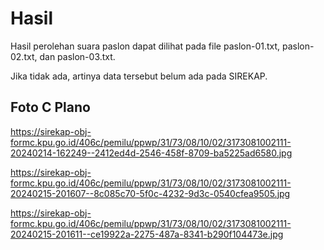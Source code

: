 # Hasil

Hasil perolehan suara paslon dapat dilihat pada file paslon-01.txt, paslon-02.txt, dan paslon-03.txt.

Jika tidak ada, artinya data tersebut belum ada pada SIREKAP.

## Foto C Plano

https://sirekap-obj-formc.kpu.go.id/406c/pemilu/ppwp/31/73/08/10/02/3173081002111-20240214-162249--2412ed4d-2546-458f-8709-ba5225ad6580.jpg

https://sirekap-obj-formc.kpu.go.id/406c/pemilu/ppwp/31/73/08/10/02/3173081002111-20240215-201607--8c085c70-5f0c-4232-9d3c-0540cfea9505.jpg

https://sirekap-obj-formc.kpu.go.id/406c/pemilu/ppwp/31/73/08/10/02/3173081002111-20240215-201611--ce19922a-2275-487a-8341-b290f104473e.jpg
